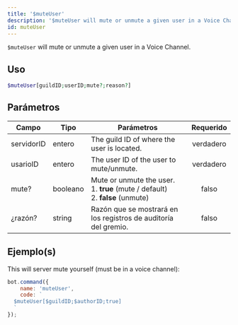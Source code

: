 ```yaml
---
title: '$muteUser'
description: '$muteUser will mute or unmute a given user in a Voice Channel.'
id: muteUser
---
```


`$muteUser` will mute or unmute a given user in a Voice Channel.

## Uso

```php
$muteUser[guildID;userID;mute?;reason?]
```

## Parámetros

| Campo      | Tipo     | Parámetros                                                                                            | Requerido |
| ---------- | -------- | ----------------------------------------------------------------------------------------------------- |:---------:|
| servidorID | entero   | The guild ID of where the user is located.                                                            | verdadero |
| usarioID   | entero   | The user ID of the user to mute/unmute.                                                               | verdadero |
| mute?      | booleano | Mute or unmute the user. <br /> 1. **true** (mute / default) <br /> 2. **false** (unmute) |   falso   |
| ¿razón?    | string   | Razón que se mostrará en los registros de auditoría del gremio.                                       |   falso   |

## Ejemplo(s)

This will server mute yourself (must be in a voice channel):

```javascript
bot.command({
    name: 'muteUser',
    code: `
  $muteUser[$guildID;$authorID;true]
  `
});
```